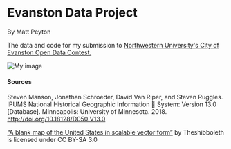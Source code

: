 # Evanston Data Project
By Matt Peyton  
  
The data and code for my submission to [Northwestern University's City of Evanston Open Data Contest.](https://sites.northwestern.edu/lovedataweek/contest/)

![My image](https://raw.githubusercontent.com/MJPeyton/Evanston_Data_Contest/master/Poster.png)

#### Sources
Steven Manson, Jonathan Schroeder, David Van Riper, and Steven Ruggles. IPUMS National Historical Geographic Information 	System: Version 13.0 [Database]. Minneapolis: University of Minnesota. 2018. http://doi.org/10.18128/D050.V13.0  
  
[“A blank map of the United States in scalable vector form”](https://commons.wikimedia.org/wiki/Category:Blank_maps_of_the_United_States#/media/File:Blank_US_Map_(states_only).svg) by Theshibboleth is licensed under CC BY-SA 3.0